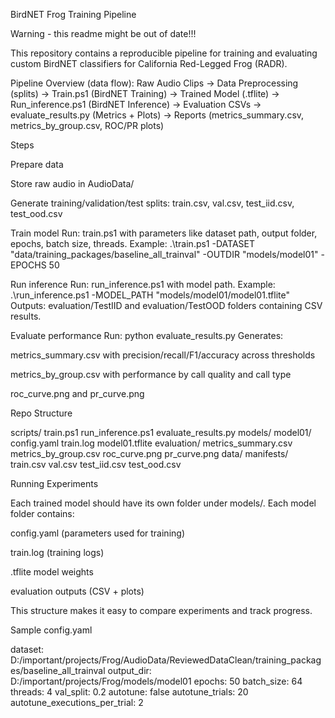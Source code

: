 BirdNET Frog Training Pipeline

Warning - this readme might be out of date!!!

This repository contains a reproducible pipeline for training and evaluating custom BirdNET classifiers for California Red-Legged Frog (RADR).

Pipeline Overview (data flow):
Raw Audio Clips → Data Preprocessing (splits) → Train.ps1 (BirdNET Training) → Trained Model (.tflite) → Run_inference.ps1 (BirdNET Inference) → Evaluation CSVs → evaluate_results.py (Metrics + Plots) → Reports (metrics_summary.csv, metrics_by_group.csv, ROC/PR plots)

Steps

Prepare data

Store raw audio in AudioData/

Generate training/validation/test splits: train.csv, val.csv, test_iid.csv, test_ood.csv

Train model
Run: train.ps1 with parameters like dataset path, output folder, epochs, batch size, threads.
Example: .\train.ps1 -DATASET "data/training_packages/baseline_all_trainval" -OUTDIR "models/model01" -EPOCHS 50

Run inference
Run: run_inference.ps1 with model path.
Example: .\run_inference.ps1 -MODEL_PATH "models/model01/model01.tflite"
Outputs: evaluation/TestIID and evaluation/TestOOD folders containing CSV results.

Evaluate performance
Run: python evaluate_results.py
Generates:

metrics_summary.csv with precision/recall/F1/accuracy across thresholds

metrics_by_group.csv with performance by call quality and call type

roc_curve.png and pr_curve.png

Repo Structure

scripts/
train.ps1
run_inference.ps1
evaluate_results.py
models/
model01/
config.yaml
train.log
model01.tflite
evaluation/
metrics_summary.csv
metrics_by_group.csv
roc_curve.png
pr_curve.png
data/
manifests/
train.csv
val.csv
test_iid.csv
test_ood.csv

Running Experiments

Each trained model should have its own folder under models/.
Each model folder contains:

config.yaml (parameters used for training)

train.log (training logs)

.tflite model weights

evaluation outputs (CSV + plots)

This structure makes it easy to compare experiments and track progress.

Sample config.yaml

dataset: D:/important/projects/Frog/AudioData/ReviewedDataClean/training_packages/baseline_all_trainval
output_dir: D:/important/projects/Frog/models/model01
epochs: 50
batch_size: 64
threads: 4
val_split: 0.2
autotune: false
autotune_trials: 20
autotune_executions_per_trial: 2